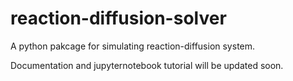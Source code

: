 # reaction-diffusion-solver
A python pakcage for simulating reaction-diffusion system.

Documentation and jupyternotebook tutorial will be updated soon.
